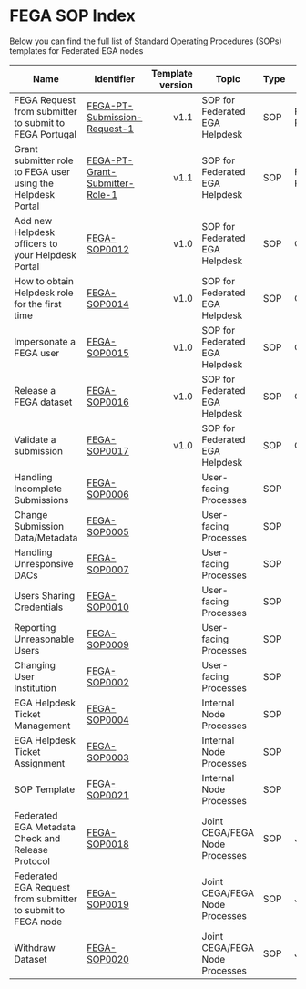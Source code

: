 # FEGA SOP Index

Below you can find the full list of Standard Operating Procedures (SOPs) templates for Federated EGA nodes

| Name                                                        | Identifier                     | Template version | Topic                          | Type | GDI Node | Instance version | Nº steps | Last modified |
| ----------------------------------------------------------- | ------------------------------ | ---------------: | ------------------------------ | ---- | -------- | ---------------: | -------: | ------------- |
| FEGA Request from submitter to submit to FEGA Portugal      | [FEGA-PT-Submission-Request-1](sop/FEGA-SOP0019_SOP_for_Federated_EGA_Request_from_submitter_to_submit_to_FEGA_node_-_v2.0.md) |             v1.1 | SOP for Federated EGA Helpdesk | SOP  | FEGA-PT  |             v1.1 |      TBD | —             |
| Grant submitter role to FEGA user using the Helpdesk Portal | [FEGA-PT-Grant-Submitter-Role-1](sop/FEGA-SOP0013_SOP_for_Federated_EGA_Helpdesk_-_Grant_submitter_role_to_FEGA_user_using_the_Helpdesk_Portal.md) |             v1.1 | SOP for Federated EGA Helpdesk | SOP  | FEGA-PT  |             v1.0 |      TBD | —             |
| Add new Helpdesk officers to your Helpdesk Portal           | [FEGA-SOP0012](sop/FEGA-SOP0012_SOP_for_Federated_EGA_Helpdesk_-_Add_new_Helpdesk_officers_to_your_Helpdesk_Portal.md) |             v1.0 | SOP for Federated EGA Helpdesk | SOP  | CEGA     |                  |      TBD | —             |
| How to obtain Helpdesk role for the first time              | [FEGA-SOP0014](sop/FEGA-SOP0014_SOP_for_Federated_EGA_Helpdesk_-_How_to_obtain_Helpdesk_role_for_the_first_time.md) |             v1.0 | SOP for Federated EGA Helpdesk | SOP  | CEGA     |                  |      TBD | —             |
| Impersonate a FEGA user                                     | [FEGA-SOP0015](sop/FEGA-SOP0015_SOP_for_Federated_EGA_Helpdesk_-_Impersonate_a_FEGA_user.md) |             v1.0 | SOP for Federated EGA Helpdesk | SOP  | CEGA     |                  |      TBD | —             |
| Release a FEGA dataset                                      | [FEGA-SOP0016](sop/FEGA-SOP0016_SOP_for_Federated_EGA_Helpdesk_-_Release_a_FEGA_dataset.md) |             v1.0 | SOP for Federated EGA Helpdesk | SOP  | CEGA     |                  |      TBD | —             |
| Validate a submission                                       | [FEGA-SOP0017](sop/FEGA-SOP0017_SOP_for_Federated_EGA_Helpdesk_-_Validate_a_submission.md) |             v1.0 | SOP for Federated EGA Helpdesk | SOP  | CEGA     |                  |      TBD | —             |
| Handling Incomplete Submissions                             | [FEGA-SOP0006](sop/FEGA-SOP0006_EXAMPLE_SOP_for_Handling_Incomplete_Submissions.md) |                  | User-facing Processes          | SOP  |          |                  |      TBD | —             |
| Change Submission Data/Metadata                             | [FEGA-SOP0005](sop/FEGA-SOP0005_EXAMPLE_SOP_for_Handling_Dataset_Release.md) |                  | User-facing Processes          | SOP  |          |                  |      TBD | —             |
| Handling Unresponsive DACs                                  | [FEGA-SOP0007](sop/FEGA-SOP0007_EXAMPLE_SOP_for_Handling_Unresponsive_DACs.md) |                  | User-facing Processes          | SOP  |          |                  |      TBD | —             |
| Users Sharing Credentials                                   | [FEGA-SOP0010](sop/FEGA-SOP0010_EXAMPLE_SOP_for_Users_Sharing_Credentials.md) |                  | User-facing Processes          | SOP  |          |                  |      TBD | —             |
| Reporting Unreasonable Users                                | [FEGA-SOP0009](sop/FEGA-SOP0009_EXAMPLE_SOP_for_Reporting_Unreasonable_Users.md) |                  | User-facing Processes          | SOP  |          |                  |      TBD | —             |
| Changing User Institution                                   | [FEGA-SOP0002](sop/FEGA-SOP0002_EXAMPLE_SOP_for_Changing_User_Institution.md) |                  | User-facing Processes          | SOP  |          |                  |      TBD | —             |
| EGA Helpdesk Ticket Management                              | [FEGA-SOP0004](sop/FEGA-SOP0004_EXAMPLE_SOP_for_EGA_Helpdesk_Ticket_Management.md) |                  | Internal Node Processes        | SOP  |          |                  |      TBD | —             |
| EGA Helpdesk Ticket Assignment                              | [FEGA-SOP0003](sop/FEGA-SOP0003_EXAMPLE_SOP_for_EGA_Helpdesk_Ticket_Assignment.md) |                  | Internal Node Processes        | SOP  |          |                  |      TBD | —             |
| SOP Template                                                | [FEGA-SOP0021](sop/FEGA-SOP0021_TEMPLATE_Federated_EGA_SOP_-_v1.1.md) |                  | Internal Node Processes        | SOP  |          |                  |      TBD | —             |
| Federated EGA Metadata Check and Release Protocol           | [FEGA-SOP0018](sop/FEGA-SOP0018_SOP_for_Federated_EGA_Metadata_Check_and_Release_Protocol_-_v2.0.md) |                  | Joint CEGA/FEGA Node Processes | SOP  | Joint    |                  |      TBD | —             |
| Federated EGA Request from submitter to submit to FEGA node | [FEGA-SOP0019](sop/FEGA-SOP0019_SOP_for_Federated_EGA_Request_from_submitter_to_submit_to_FEGA_node_-_v2.0.md) |                  | Joint CEGA/FEGA Node Processes | SOP  | Joint    |                  |      TBD | —             |
| Withdraw Dataset                                            | [FEGA-SOP0020](sop/FEGA-SOP0020_SOP_for_withdrawing_FEGA_studies_datasets_from_the_EGA_website.md) |                  | Joint CEGA/FEGA Node Processes | SOP  | Joint    |                  |      TBD | —             |
